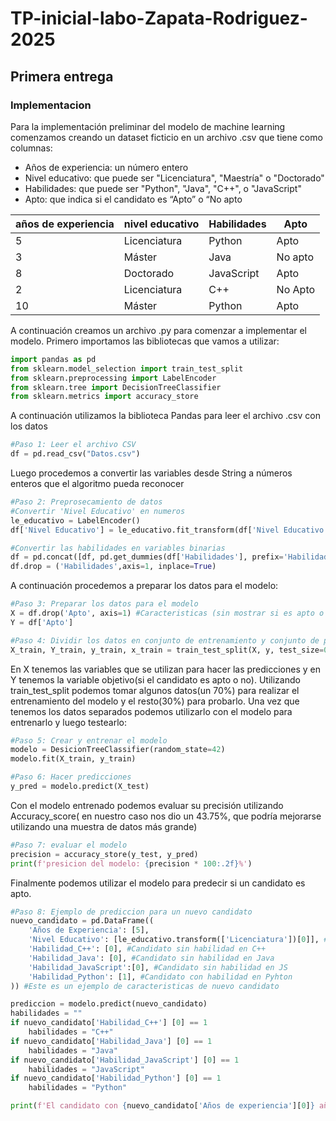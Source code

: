 # TP-inicial-labo-Zapata-Rodriguez-2025
## Primera entrega
### Implementacion
Para la implementación preliminar del modelo de machine learning comenzamos creando un dataset ficticio en un archivo .csv que tiene  como columnas:

- Años de experiencia: un número entero
- Nivel educativo: que puede ser "Licenciatura", "Maestría" o "Doctorado"
- Habilidades: que puede ser  "Python", "Java", "C++", o "JavaScript"
- Apto: que indica si el candidato es “Apto” o “No apto

| años de experiencia | nivel educativo | Habilidades | Apto |
| ------------------- | -------------- | ------------ | ---- |
|5 | Licenciatura | Python | Apto |
|3 | Máster | Java | No apto | 
|8| Doctorado | JavaScript | Apto | 
|2| Licenciatura | C++ | No Apto| 
|10| Máster | Python | Apto | 

A continuación creamos un archivo .py para comenzar a implementar el modelo. Primero importamos las bibliotecas que vamos a utilizar: 

```python
import pandas as pd
from sklearn.model_selection import train_test_split
from sklearn.preprocessing import LabelEncoder
from sklearn.tree import DecisionTreeClassifier
from sklearn.metrics import accuracy_store
```

A continuación utilizamos la biblioteca Pandas para leer el archivo .csv con los datos

```python
#Paso 1: Leer el archivo CSV
df = pd.read_csv("Datos.csv")
```
Luego procedemos a  convertir las variables desde String a números enteros que el algoritmo pueda reconocer

```python
#Paso 2: Preprosecamiento de datos
#Convertir 'Nivel Educativo' en numeros
le_educativo = LabelEncoder()
df['Nivel Educativo'] = le_educativo.fit_transform(df['Nivel Educativo'])

#Convertir las habilidades en variables binarias
df = pd.concat([df, pd.get_dummies(df['Habilidades'], prefix='Habilidad')], axis=1)
df.drop = ('Habilidades',axis=1, inplace=True) 
```
A continuación procedemos a preparar los datos para el modelo: 
```python
#Paso 3: Preparar los datos para el modelo
X = df.drop('Apto', axis=1) #Caracteristicas (sin mostrar si es apto o no)
Y = df['Apto']

#Paso 4: Dividir los datos en conjunto de entrenamiento y conjunto de prueba
X_train, Y_train, y_train, x_train = train_test_split(X, y, test_size=0.3, random_state=42) #30% para la prueba
```

En X tenemos las variables que se utilizan para hacer las predicciones y en Y tenemos la variable objetivo(si el candidato es apto o no). Utilizando train_test_split podemos tomar algunos datos(un 70%) para realizar el entrenamiento del modelo y el resto(30%) para probarlo.
Una vez que tenemos los datos separados podemos utilizarlo con el modelo para entrenarlo y luego testearlo:

```python
#Paso 5: Crear y entrenar el modelo
modelo = DesicionTreeClassifier(random_state=42)
modelo.fit(X_train, y_train)

#Paso 6: Hacer predicciones
y_pred = modelo.predict(X_test)
```
Con el modelo entrenado podemos evaluar su precisión utilizando Accuracy_score( en nuestro caso nos dio un 43.75%, que podría mejorarse utilizando una muestra de datos más grande)

```python
#Paso 7: evaluar el modelo
precision = accuracy_store(y_test, y_pred)
print(f'presicion del modelo: {precision * 100:.2f}%')
```
Finalmente podemos utilizar el modelo para predecir si un candidato es apto. 

```python
#Paso 8: Ejemplo de prediccion para un nuevo candidato
nuevo_candidato = pd.DataFrame((
    'Años de Experiencia': [5],
    'Nivel Educativo': [le_educativo.transform(['Licenciatura'])[0]], #convertir el nivel educativo
    'Habilidad_C++': [0], #Candidato sin habilidad en C++
    'Habilidad_Java': [0], #Candidato sin habilidad en Java
    'Habilidad_JavaScript':[0], #Candidato sin habilidad en JS
    'Habilidad_Python': [1], #Candidato con habilidad en Pyhton
)) #Este es un ejemplo de caracteristicas de nuevo candidato

prediccion = modelo.predict(nuevo_candidato)
habilidades = ""
if nuevo_candidato['Habilidad_C++'] [0] == 1
    habilidades = "C++"
if nuevo_candidato['Habilidad_Java'] [0] == 1
    habilidades = "Java"
if nuevo_candidato['Habilidad_JavaScript'] [0] == 1
    habilidades = "JavaScript"
if nuevo_candidato['Habilidad_Python'] [0] == 1
    habilidades = "Python"

print(f'El candidato con {nuevo_candidato['Años de experiencia'][0]} años de experiencia y habilidad en {habilidades} es : {prediccion[0]}')
```